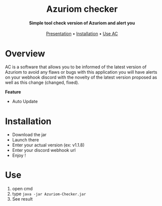 <h1 align="center">
  <br>
  Azuriom checker
  <br>
</h1>

<h4 align="center">Simple tool check version of Azuriom and alert you</h4>

<p align="center">
  <a href="#overview">Presentation</a>
  •
  <a href="#installation">Installation</a>
  •
  <a href="#use">Use AC</a>
</p>

# Overview

AC is a software that allows you to be informed of the latest version of Azuriom to avoid any flaws or bugs with this application you will have alerts on your webhook discord with the novelty of the latest version proposed as well as this change (changed, fixed).

**Feature**
- Auto Update

# Installation

- Download the jar
- Launch there
- Enter your actual version (ex: v1.1.8)
- Enter your discord webhook url
- Enjoy !

# Use

1. open cmd
2. type `java -jar Azuriom-Checker.jar`
3. See result
